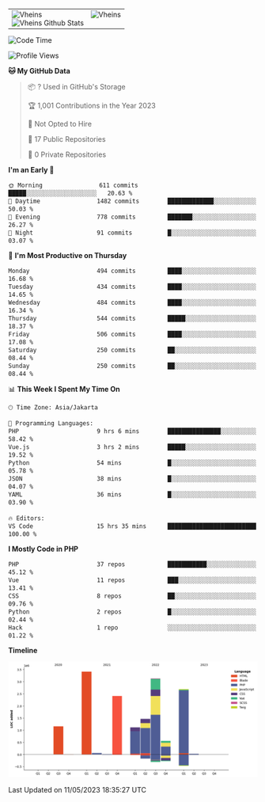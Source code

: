 <table>
  <tr>
    <td valign="top">
      <img src="https://github-readme-streak-stats.herokuapp.com/?user=Vheins&" alt="Vheins" /><br/>
      <img src="https://github-readme-stats.vercel.app/api?username=vheins&count_private=true&show_icons=true" alt="Vheins Github Stats">
    </td>
    <td valign="top">
      <img src="https://github-readme-stats.vercel.app/api/top-langs/?username=Vheins&count_private=true" alt="Vheins" /><br/>
    </td>
  </tr>
</table>

<!--START_SECTION:waka-->
![Code Time](http://img.shields.io/badge/Code%20Time-171%20hrs%2026%20mins-blue)

![Profile Views](http://img.shields.io/badge/Profile%20Views-1-blue)

**🐱 My GitHub Data** 

> 📦 ? Used in GitHub's Storage 
 > 
> 🏆 1,001 Contributions in the Year 2023
 > 
> 🚫 Not Opted to Hire
 > 
> 📜 17 Public Repositories 
 > 
> 🔑 0 Private Repositories 
 > 
**I'm an Early 🐤** 

```text
🌞 Morning                611 commits         █████░░░░░░░░░░░░░░░░░░░░   20.63 % 
🌆 Daytime                1482 commits        █████████████░░░░░░░░░░░░   50.03 % 
🌃 Evening                778 commits         ███████░░░░░░░░░░░░░░░░░░   26.27 % 
🌙 Night                  91 commits          █░░░░░░░░░░░░░░░░░░░░░░░░   03.07 % 
```
📅 **I'm Most Productive on Thursday** 

```text
Monday                   494 commits         ████░░░░░░░░░░░░░░░░░░░░░   16.68 % 
Tuesday                  434 commits         ████░░░░░░░░░░░░░░░░░░░░░   14.65 % 
Wednesday                484 commits         ████░░░░░░░░░░░░░░░░░░░░░   16.34 % 
Thursday                 544 commits         █████░░░░░░░░░░░░░░░░░░░░   18.37 % 
Friday                   506 commits         ████░░░░░░░░░░░░░░░░░░░░░   17.08 % 
Saturday                 250 commits         ██░░░░░░░░░░░░░░░░░░░░░░░   08.44 % 
Sunday                   250 commits         ██░░░░░░░░░░░░░░░░░░░░░░░   08.44 % 
```


📊 **This Week I Spent My Time On** 

```text
🕑︎ Time Zone: Asia/Jakarta

💬 Programming Languages: 
PHP                      9 hrs 6 mins        ███████████████░░░░░░░░░░   58.42 % 
Vue.js                   3 hrs 2 mins        █████░░░░░░░░░░░░░░░░░░░░   19.52 % 
Python                   54 mins             █░░░░░░░░░░░░░░░░░░░░░░░░   05.78 % 
JSON                     38 mins             █░░░░░░░░░░░░░░░░░░░░░░░░   04.07 % 
YAML                     36 mins             █░░░░░░░░░░░░░░░░░░░░░░░░   03.90 % 

🔥 Editors: 
VS Code                  15 hrs 35 mins      █████████████████████████   100.00 % 
```

**I Mostly Code in PHP** 

```text
PHP                      37 repos            ███████████░░░░░░░░░░░░░░   45.12 % 
Vue                      11 repos            ███░░░░░░░░░░░░░░░░░░░░░░   13.41 % 
CSS                      8 repos             ██░░░░░░░░░░░░░░░░░░░░░░░   09.76 % 
Python                   2 repos             █░░░░░░░░░░░░░░░░░░░░░░░░   02.44 % 
Hack                     1 repo              ░░░░░░░░░░░░░░░░░░░░░░░░░   01.22 % 
```



**Timeline**

![Lines of Code chart](https://raw.githubusercontent.com/vheins/vheins/main/assets/bar_graph.png)


 Last Updated on 11/05/2023 18:35:27 UTC
<!--END_SECTION:waka-->
